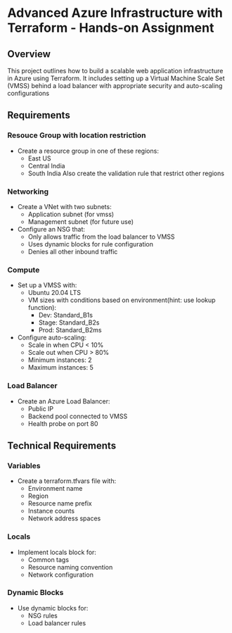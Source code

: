 # Advanced Azure Infrastructure with Terraform - Hands-on Assignment
## Overview
This project outlines how to build a scalable web application infrastructure in Azure using Terraform. It includes setting up a Virtual Machine Scale Set (VMSS) behind a load balancer with appropriate security and auto-scaling configurations

## Requirements

### Resouce Group with location restriction
* Create a resource group in one of these regions:
   - East US
   - Central India
   - South India
Also create the validation rule that restrict other regions

### Networking
* Create a VNet with two subnets:
   - Application subnet (for vmss)
   - Management subnet (for future use)
* Configure an NSG that:
   - Only allows traffic from the load balancer to VMSS
   - Uses dynamic blocks for rule configuration
   - Denies all other inbound traffic

### Compute
* Set up a VMSS with:
   - Ubuntu 20.04 LTS
   - VM sizes with conditions based on environment(hint: use lookup function):
     * Dev: Standard_B1s
     * Stage: Standard_B2s
     * Prod: Standard_B2ms
* Configure auto-scaling:
   - Scale in when CPU < 10%
   - Scale out when CPU > 80%
   - Minimum instances: 2
   - Maximum instances: 5

### Load Balancer
* Create an Azure Load Balancer:
   - Public IP
   - Backend pool connected to VMSS
   - Health probe on port 80

## Technical Requirements

### Variables
* Create a terraform.tfvars file with:
   - Environment name
   - Region
   - Resource name prefix
   - Instance counts
   - Network address spaces

### Locals
* Implement locals block for:
   - Common tags
   - Resource naming convention
   - Network configuration

### Dynamic Blocks
* Use dynamic blocks for:
   - NSG rules
   - Load balancer rules

